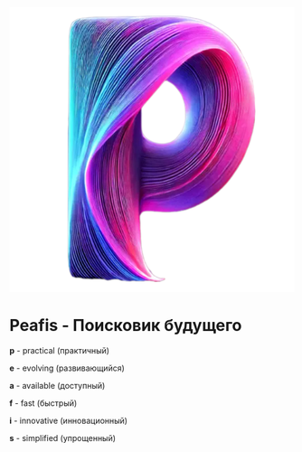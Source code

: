 ![](image/icon.webp)
# Peafis - Поисковик будущего
**p** - practical (практичный)

**e** - evolving (развивающийся)

**a** - available (доступный)

**f** - fast (быстрый)

**i** - innovative (инновационный)

**s** - simplified (упрощенный)
